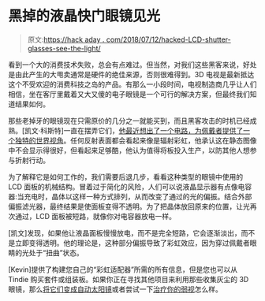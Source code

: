 # 黑掉的液晶快门眼镜见光

> 原文:[https://hack aday . com/2018/07/12/hacked-LCD-shutter-glasses-see-the-light/](https://hackaday.com/2018/07/12/hacked-lcd-shutter-glasses-see-the-light/)

看到一个大的消费技术失败，总会有点难过。但当然，对我们这些黑客来说，好处是由此产生的大甩卖通常是硬件的绝佳来源，否则很难得到。3D 电视是最新抵达这个不受欢迎的消费科技之岛的产品。有那么一小段时间，电视制造商几乎让人们相信，坐在客厅里戴着又大又傻的电子眼镜是一个可行的解决方案，但最终我们知道结果如何。

那些老掉牙的眼镜现在只需原价的几分之一就能买到，而且黑客攻击的时机已经成熟。[凯文·科斯特]一直在摆弄它们，[他最近想出了一个电路，为佩戴者提供了一个独特的世界视角](http://computernerdkev.heliohost.org/rainbowglasses/index.htm)。任何反射表面都会看起来像是辐射彩虹，他承认这在静态图像中不会显示得很好，但看起来足够酷，他认为值得将板投入生产，以防其他人想参与折射行动。

为了解释它是如何工作的，我们需要后退几步，看看这种类型的眼镜中使用的 LCD 面板的机械结构。冒着过于简化的风险，人们可以说液晶显示器有点像电容器:当充电时，晶体以这样一种方式排列，从而改变了通过的光的偏振。结合外部偏振滤光器，最终结果是使面板变得不透明。为了把晶体放回原来的位置，让光再次通过，LCD 面板被短路，就像你对电容器放电一样。

[凯文]发现，如果他让液晶面板慢慢放电，而不是完全短路，它会逐渐淡出，而不是立即变得透明。他的理论是，这种部分偏振导致了彩虹效应，因为穿过佩戴者眼睛的光处于“扭曲”状态。

[Kevin]提供了构建您自己的“彩虹适配器”所需的所有信息，但是您也可以从 Tindie 购买套件或组装板。如果你正在寻找其他项目来利用那些收集灰尘的 3D 眼镜，那么[将它们变成自动太阳镜](https://hackaday.com/2012/11/14/turning-3d-shutter-glasses-into-automatic-sunglasses/)或者尝试一下[治疗你的弱视](https://hackaday.com/2018/03/13/hacked-3d-tv-glasses-may-cure-lazy-eye/)怎么样。